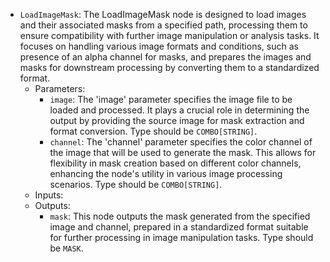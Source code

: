 - `LoadImageMask`: The LoadImageMask node is designed to load images and their associated masks from a specified path, processing them to ensure compatibility with further image manipulation or analysis tasks. It focuses on handling various image formats and conditions, such as presence of an alpha channel for masks, and prepares the images and masks for downstream processing by converting them to a standardized format.
    - Parameters:
        - `image`: The 'image' parameter specifies the image file to be loaded and processed. It plays a crucial role in determining the output by providing the source image for mask extraction and format conversion. Type should be `COMBO[STRING]`.
        - `channel`: The 'channel' parameter specifies the color channel of the image that will be used to generate the mask. This allows for flexibility in mask creation based on different color channels, enhancing the node's utility in various image processing scenarios. Type should be `COMBO[STRING]`.
    - Inputs:
    - Outputs:
        - `mask`: This node outputs the mask generated from the specified image and channel, prepared in a standardized format suitable for further processing in image manipulation tasks. Type should be `MASK`.
